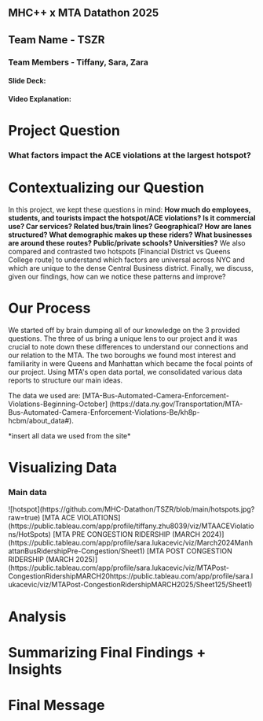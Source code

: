 <h2> MHC++ x MTA Datathon 2025
<h2> Team Name - TSZR </h2>
<h3> Team Members - Tiffany, Sara, Zara </h3>
<h4> Slide Deck: </h4>
<h4> Video Explanation: </h4>

<h1> Project Question </h1>

<h3> What factors impact the ACE violations at the largest hotspot? </h3>

<h1> Contextualizing our Question </h1>
<p> In this project, we kept these questions in mind: <b> How much do employees, students, and tourists impact the hotspot/ACE violations? </b>
<b>Is it commercial use? Car services? Related bus/train lines? Geographical? How are lanes structured? What demographic makes up these riders? What businesses are around these routes? Public/private schools? Universities?</b> We also compared and contrasted two hotspots [Financial District vs Queens College route] to understand which factors are universal across NYC and which are unique to the dense Central Business district. Finally, we discuss, given our findings, how can we notice these patterns and improve? </p>

<h1> Our Process </h1>
<p> We started off by brain dumping all of our knowledge on the 3 provided questions. The three of us bring a unique lens to our project and it was crucial to note down these differences to understand our connections and our relation to the MTA. The two boroughs we found most interest and familiarity in were Queens and Manhattan which became the focal points of our project. Using MTA's open data portal, we consolidated various data reports to structure our main ideas. </p> <p> The data we used are: [MTA-Bus-Automated-Camera-Enforcement-Violations-Beginning-October] (https://data.ny.gov/Transportation/MTA-Bus-Automated-Camera-Enforcement-Violations-Be/kh8p-hcbm/about_data#). </p>
<p>*insert all data we used from the site*</p>

<h1> Visualizing Data </h1>

<h3> Main data </h3>
![hotspot](https://github.com/MHC-Datathon/TSZR/blob/main/hotspots.jpg?raw=true)
[MTA ACE VIOLATIONS]
(https://public.tableau.com/app/profile/tiffany.zhu8039/viz/MTAACEViolations/HotSpots)
[MTA PRE CONGESTION RIDERSHIP (MARCH 2024)] (https://public.tableau.com/app/profile/sara.lukacevic/viz/March2024ManhattanBusRidershipPre-Congestion/Sheet1)
[MTA POST CONGESTION RIDERSHIP (MARCH 2025)]
(https://public.tableau.com/app/profile/sara.lukacevic/viz/MTAPost-CongestionRidershipMARCH20https://public.tableau.com/app/profile/sara.lukacevic/viz/MTAPost-CongestionRidershipMARCH2025/Sheet125/Sheet1)

<h1> Analysis </h1>

<h1> Summarizing Final Findings + Insights </h1>
<h1> Final Message </h1>
